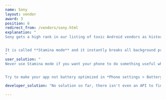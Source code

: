 ```yaml
---
name: Sony
layout: vendor
award: 3
position: 6
redirect_from: /vendors/sony.html
explanation: "
Sony gets a high rank in our listing of toxic Android vendors as historically it was Sony who introduced the first very effective non-standard background process optimization and opened the Pandora's box.


It is called **Stamina mode** and it instantly breaks all background processes and all alarms if enabled.
"
user_solution: "
Never use Stamina mode if you want your phone to do something useful when you are not actively using it.


Try to make your app not battery optimized in *Phone settings > Battery > Three dots in the top right corner > Battery optimisation > Apps > your app*."

developer_solution: "No solution so far, there isn't even an API to find out if the phone is in Stamina mode"

---
```

